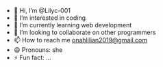 - 👋 Hi, I’m @Lilyc-001
- 👀 I’m interested in coding
- 🌱 I’m currently learning web development 
- 💞️ I’m looking to collaborate on other programmers
- 📫 How to reach me onahlilian2019@gmail.com
- 😄 Pronouns: she
- ⚡ Fun fact: ...

<!---
Lilyc-001/Lilyc-001 is a ✨ special ✨ repository because its `README.md` (this file) appears on your GitHub profile.
You can click the Preview link to take a look at your changes.
--->
